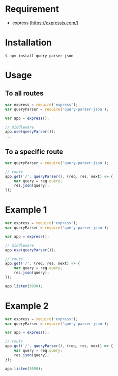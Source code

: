 # Requirement
- express (https://expressjs.com/)

# Installation
```shell
$ npm install query-parser-json
```

# Usage

## To all routes
```javascript
var express = require('express');
var queryParser = require('query-parser-json');

var app = express();

// middleware
app.use(queryParser());
...
```

## To a specific route
```javascript
var queryParser = require('query-parser-json');

// route
app.get('/', queryParser(), (req, res, next) => {
    var query = req.query;
    res.json(query);
});

```
# Example 1
```javascript
var express = require('express');
var queryParser = require('query-parser-json');

var app = express();

// middleware
app.use(queryParser());

// route
app.get('/', (req, res, next) => {
    var query = req.query;
    res.json(query);
});

app.listen(3000);
```

# Example 2
```javascript
var express = require('express');
var queryParser = require('query-parser-json');

var app = express();

// route
app.get('/', queryParser(), (req, res, next) => {
    var query = req.query;
    res.json(query);
});

app.listen(3000);
```